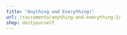 ```yaml
---
title: "Anything and Everything!"
url: /sacramento/anything-and-everything-3/
shop: doityourself
---
```

